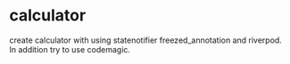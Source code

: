 # calculator
create calculator with using statenotifier freezed_annotation and riverpod.
In addition try to use codemagic.
